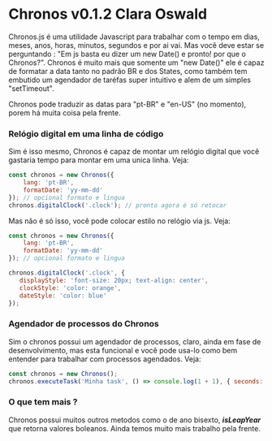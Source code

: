 # Chronos v0.1.2 Clara Oswald

Chronos.js é uma utilidade Javascript para trabalhar com o tempo em dias, meses, anos, horas, minutos, segundos e por ai vai. Mas você deve estar se perguntando : "Em js basta eu dizer um new Date() e pronto! por que o Chronos?".  Chronos é muito mais que somente um "new Date()" ele é capaz de formatar a data tanto no padrão BR e dos States, como também tem embutido um agendador de taréfas super intuitivo e alem de um simples "setTimeout".  

Chronos pode traduzir as datas  para "pt-BR" e "en-US" (no momento), porem há muita coisa pela frente.  

### Relógio digital em uma linha de código 

Sim é isso mesmo, Chronos é capaz de montar um relógio digital que você gastaria tempo para montar em uma unica linha. Veja:

```js
const chronos = new Chronos({    
    lang: 'pt-BR',
    formatDate: 'yy-mm-dd'  
}); // opcional formato e lingua
chronos.digitalClock('.clock'); // pronto agora é só retocar
```

Mas não  é só isso, você pode colocar estilo no relógio via js. Veja:

```js 
const chronos = new Chronos({    
    lang: 'pt-BR',
    formatDate: 'yy-mm-dd'  
}); // opcional formato e lingua

chronos.digitalClock('.clock', {
   displayStyle: 'font-size: 20px; text-align: center',
   clockStyle: 'color: orange',
   dateStyle: 'color: blue'
});
```

### Agendador de processos do Chronos

Sim o chronos possui um agendador de processos, claro, ainda em fase de desenvolvimento, mas esta funcional e você pode usa-lo como bem entender para trabalhar com processos agendados. Veja:

```js
const chronos = new Chronos();
chronos.executeTask('Minha task', () => console.log(1 + 1), { seconds: 10 }); // nome, callback e tempo
```

### O que tem mais ?

Chronos possui muitos outros metodos como o de ano bisexto, ***isLeapYear*** que retorna valores boleanos. Ainda temos muito mais trabalho pela frente. 
